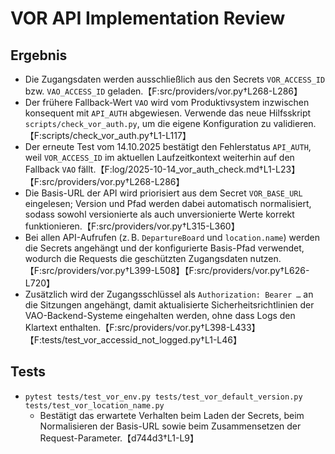 # VOR API Implementation Review

## Ergebnis
- Die Zugangsdaten werden ausschließlich aus den Secrets `VOR_ACCESS_ID` bzw. `VAO_ACCESS_ID` geladen.【F:src/providers/vor.py†L268-L286】
- Der frühere Fallback-Wert `VAO` wird vom Produktivsystem inzwischen konsequent mit `API_AUTH` abgewiesen. Verwende das neue Hilfsskript `scripts/check_vor_auth.py`, um die eigene Konfiguration zu validieren.【F:scripts/check_vor_auth.py†L1-L117】
- Der erneute Test vom 14.10.2025 bestätigt den Fehlerstatus `API_AUTH`, weil `VOR_ACCESS_ID` im aktuellen Laufzeitkontext weiterhin auf den Fallback `VAO` fällt.【F:log/2025-10-14_vor_auth_check.md†L1-L23】【F:src/providers/vor.py†L268-L286】
- Die Basis-URL der API wird priorisiert aus dem Secret `VOR_BASE_URL` eingelesen; Version und Pfad werden dabei automatisch normalisiert, sodass sowohl versionierte als auch unversionierte Werte korrekt funktionieren.【F:src/providers/vor.py†L315-L360】
- Bei allen API-Aufrufen (z. B. `DepartureBoard` und `location.name`) werden die Secrets angehängt und der konfigurierte Basis-Pfad verwendet, wodurch die Requests die geschützten Zugangsdaten nutzen.【F:src/providers/vor.py†L399-L508】【F:src/providers/vor.py†L626-L720】
- Zusätzlich wird der Zugangsschlüssel als `Authorization: Bearer …` an die Sitzungen angehängt, damit aktualisierte Sicherheitsrichtlinien der VAO-Backend-Systeme eingehalten werden, ohne dass Logs den Klartext enthalten.【F:src/providers/vor.py†L398-L433】【F:tests/test_vor_accessid_not_logged.py†L1-L46】

## Tests
- `pytest tests/test_vor_env.py tests/test_vor_default_version.py tests/test_vor_location_name.py`
  - Bestätigt das erwartete Verhalten beim Laden der Secrets, beim Normalisieren der Basis-URL sowie beim Zusammensetzen der Request-Parameter.【d744d3†L1-L9】
